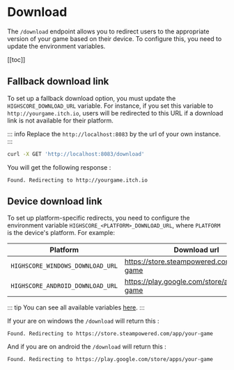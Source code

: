 # Download

The `/download` endpoint allows you to redirect users to the appropriate version of your game based on their device. To configure this, you need to update the environment variables.

[[toc]]

## Fallback download link

To set up a fallback download option, you must update the `HIGHSCORE_DOWNLOAD_URL` variable. For instance, if you set this variable to `http://yourgame.itch.io`, users will be redirected to this URL if a download link is not available for their platform.

::: info
Replace the `http://localhost:8083` by the url of your own instance.
:::

```sh
curl -X GET 'http://localhost:8083/download'
```

You will get the following response :

```
Found. Redirecting to http://yourgame.itch.io
```

## Device download link

To set up platform-specific redirects, you need to configure the environment variable `HIGHSCORE_<PLATFORM>_DOWNLOAD_URL`, where `PLATFORM` is the device's platform. For example:

| Platform	| Download url|
| --------- | --------------------------------------------------- |
| `HIGHSCORE_WINDOWS_DOWNLOAD_URL`	| https://store.steampowered.com/app/your-game |
| `HIGHSCORE_ANDROID_DOWNLOAD_URL`	| https://play.google.com/store/apps/your-game |

::: tip
You can see all available variables [here](/guide/configuration).
:::

If your are on windows the `/download` will return this :

```
Found. Redirecting to https://store.steampowered.com/app/your-game
```

And if you are on android the `/download` will return this : 

```
Found. Redirecting to https://play.google.com/store/apps/your-game
```

